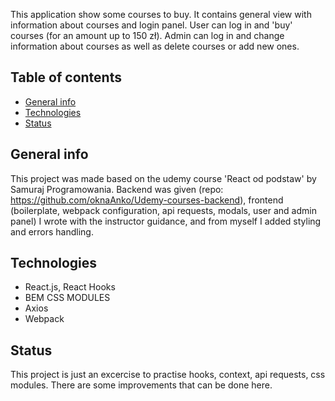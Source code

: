 This application show some courses to buy. It contains general view with information about courses and login panel. User can log in and 'buy' courses (for an amount up to 150 zł). Admin can log in and change information about courses as well as delete courses or add new ones.

## Table of contents

- [General info](#general-info)
- [Technologies](#technologies)
- [Status](#status)

## General info

This project was made based on the udemy course 'React od podstaw' by Samuraj Programowania. Backend was given (repo: https://github.com/oknaAnko/Udemy-courses-backend), frontend (boilerplate, webpack configuration, api requests, modals, user and admin panel) I wrote with the instructor guidance, and from myself I added styling and errors handling.

## Technologies

- React.js, React Hooks
- BEM CSS MODULES
- Axios
- Webpack

## Status

This project is just an excercise to practise hooks, context, api requests, css modules. There are some improvements that can be done here.
